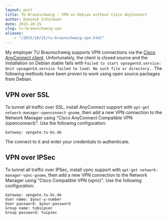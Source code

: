 ```yaml
---
layout: post
title: TU Braunschweig - VPN on Debian without Cisco AnyConnect
author: Dominik Schürmann
date: 2015-10-25
slug: tu-braunschweig-vpn
aliases:
    - "/2015/10/25/tu-braunschweig-vpn.html"
---
```


My employer TU Braunschweig supports VPN connections via the [Cisco AnyConnect client](https://doku.rz.tu-bs.de/doku.php?id=netz:vpn:vpn_einrichten).
Unfortunately, the client is closed source and the installation on Debian stable fails with ``Failed to start vpnagentd.service: Unit vpnagentd.service failed to load: No such file or directory.``.
The following methods have been proven to work using open source packages from Debian.

## VPN over SSL
To tunnel all traffic over SSL, install AnyConnect support with ``apt-get network-manager-openconnect-gnome``, then add a new VPN connection to the Network Manager using "Cisco AnyConnect Compatible VPN (openconnect)".
Use the following configuration:

```
Gateway: vpngate.tu-bs.de
```
The connect to it and enter your credentials to authenticate.

## VPN over IPSec
To tunnel all traffic over IPSec, install vpnc support with ``apt-get network-manager-vpnc-gnome``, then add a new VPN connection to the Network Manager using "Cisco Compatible VPN (vpnc)".
Use the following configuration:

```
Gateway: vpngate.tu-bs.de
User name: $your-y-number
User password: $your-password
Group name: tubsipsec
Group password: tuipsec
```
